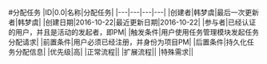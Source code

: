 #分配任务
|ID|0.0|名称|分配任务|
|---|---|---|---|
|创建者|韩梦虞|最后一次更新者|韩梦虞|
|创建日期|2016-10-22|最近更新日期|2016-10-22|
|参与者|已经认证的用户，并且是活动的发起者，即PM|
|触发条件|用户使用任务管理模块发起任务分配请求|
|前置条件|用户必须已经注册，并身份为项目PM|
|后置条件|持久化任务分配信息|
|优先级|高|
|正常流程||
|扩展流程||
|特殊需求||



